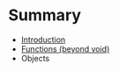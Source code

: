 # Summary

* [Introduction](README.md)
* [Functions (beyond void)](functions_beyond_void.md)
* Objects

